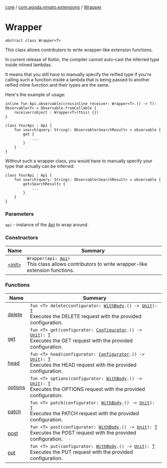 [core](../../index.md) / [com.agoda.ninjato.extensions](../index.md) / [Wrapper](./index.md)

# Wrapper

`abstract class Wrapper<T>`

This class allows contributors to write wrapper-like extension functions.

In current release of Kotlin, the compiler cannot auto-cast the inferred type inside inlined lambdas.

It means that you still have to manually specify the reified type if you're calling such a function inside
a lambda that is being passed to another reified inline function and their types are the same.

Here's the example of usage:

```
inline fun Api.observable(crossinline receiver: Wrapper<T>.() -> T): Observable<T> = Observable.fromCallable {
    receiver(object : Wrapper<T>(this) {})
}

class YourApi : Api {
    fun search(query: String): Observable<SearchResult> = observable {
        get {
            ...
        }
    }
}
```

Without such a wrapper class, you would have to manually specify your type that actually can be inferred:

```
class YourApi : Api {
    fun search(query: String): Observable<SearchResult> = observable {
        get<SearchResult> {
            ...
        }
    }
}
```

### Parameters

`api` - instance of the [Api](../../com.agoda.ninjato/-api/index.md) to wrap around.

### Constructors

| Name | Summary |
|---|---|
| [&lt;init&gt;](-init-.md) | `Wrapper(api: `[`Api`](../../com.agoda.ninjato/-api/index.md)`)`<br>This class allows contributors to write wrapper-like extension functions. |

### Functions

| Name | Summary |
|---|---|
| [delete](delete.md) | `fun <T> delete(configurator: `[`WithBody`](../../com.agoda.ninjato.http/-request/-configurator/-with-body/index.md)`.() -> `[`Unit`](https://kotlinlang.org/api/latest/jvm/stdlib/kotlin/-unit/index.html)`): `[`T`](delete.md#T)<br>Executes the DELETE request with the provided configuration. |
| [get](get.md) | `fun <T> get(configurator: `[`Configurator`](../../com.agoda.ninjato.http/-request/-configurator/index.md)`.() -> `[`Unit`](https://kotlinlang.org/api/latest/jvm/stdlib/kotlin/-unit/index.html)`): `[`T`](get.md#T)<br>Executes the GET request with the provided configuration. |
| [head](head.md) | `fun <T> head(configurator: `[`Configurator`](../../com.agoda.ninjato.http/-request/-configurator/index.md)`.() -> `[`Unit`](https://kotlinlang.org/api/latest/jvm/stdlib/kotlin/-unit/index.html)`): `[`T`](head.md#T)<br>Executes the HEAD request with the provided configuration. |
| [options](options.md) | `fun <T> options(configurator: `[`WithBody`](../../com.agoda.ninjato.http/-request/-configurator/-with-body/index.md)`.() -> `[`Unit`](https://kotlinlang.org/api/latest/jvm/stdlib/kotlin/-unit/index.html)`): `[`T`](options.md#T)<br>Executes the OPTIONS request with the provided configuration. |
| [patch](patch.md) | `fun <T> patch(configurator: `[`WithBody`](../../com.agoda.ninjato.http/-request/-configurator/-with-body/index.md)`.() -> `[`Unit`](https://kotlinlang.org/api/latest/jvm/stdlib/kotlin/-unit/index.html)`): `[`T`](patch.md#T)<br>Executes the PATCH request with the provided configuration. |
| [post](post.md) | `fun <T> post(configurator: `[`WithBody`](../../com.agoda.ninjato.http/-request/-configurator/-with-body/index.md)`.() -> `[`Unit`](https://kotlinlang.org/api/latest/jvm/stdlib/kotlin/-unit/index.html)`): `[`T`](post.md#T)<br>Executes the POST request with the provided configuration. |
| [put](put.md) | `fun <T> put(configurator: `[`WithBody`](../../com.agoda.ninjato.http/-request/-configurator/-with-body/index.md)`.() -> `[`Unit`](https://kotlinlang.org/api/latest/jvm/stdlib/kotlin/-unit/index.html)`): `[`T`](put.md#T)<br>Executes the PUT request with the provided configuration. |
